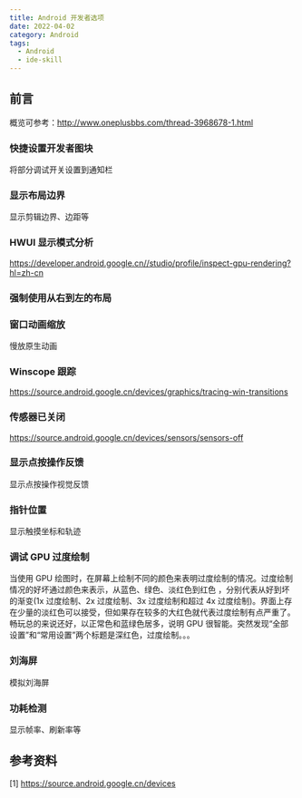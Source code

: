 ```yaml
---
title: Android 开发者选项
date: 2022-04-02
category: Android
tags:
  - Android
  - ide-skill
---
```


<!-- more -->
## 前言

概览可参考：http://www.oneplusbbs.com/thread-3968678-1.html

### 快捷设置开发者图块

将部分调试开关设置到通知栏

### 显示布局边界

显示剪辑边界、边距等

### HWUI 显示模式分析

https://developer.android.google.cn//studio/profile/inspect-gpu-rendering?hl=zh-cn

### 强制使用从右到左的布局

### 窗口动画缩放

慢放原生动画

### Winscope 跟踪

https://source.android.google.cn/devices/graphics/tracing-win-transitions

### 传感器已关闭

https://source.android.google.cn/devices/sensors/sensors-off

### 显示点按操作反馈

显示点按操作视觉反馈

### 指针位置

显示触摸坐标和轨迹

### 调试 GPU 过度绘制

当使用 GPU 绘图时，在屏幕上绘制不同的颜色来表明过度绘制的情况。过度绘制情况的好坏通过颜色来表示，从蓝色、绿色、淡红色到红色 ，分别代表从好到坏的渐变(1x 过度绘制、2x 过度绘制、3x 过度绘制和超过 4x 过度绘制)。界面上存在少量的淡红色可以接受，但如果存在较多的大红色就代表过度绘制有点严重了。畅玩总的来说还好，以正常色和蓝绿色居多，说明 GPU 很智能。突然发现“全部设置”和“常用设置”两个标题是深红色，过度绘制。。。

### 刘海屏

模拟刘海屏

### 功耗检测

显示帧率、刷新率等

## 参考资料

[1] https://source.android.google.cn/devices
